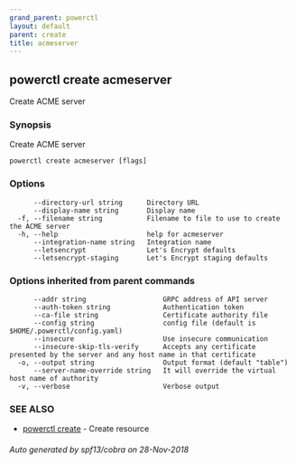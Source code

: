 ```yaml
---
grand_parent: powerctl
layout: default
parent: create
title: acmeserver
---
```

## powerctl create acmeserver

Create ACME server

### Synopsis

Create ACME server

```
powerctl create acmeserver [flags]
```

### Options

```
      --directory-url string      Directory URL
      --display-name string       Display name
  -f, --filename string           Filename to file to use to create the ACME server
  -h, --help                      help for acmeserver
      --integration-name string   Integration name
      --letsencrypt               Let's Encrypt defaults
      --letsencrypt-staging       Let's Encrypt staging defaults
```

### Options inherited from parent commands

```
      --addr string                   GRPC address of API server
      --auth-token string             Authentication token
      --ca-file string                Certificate authority file
      --config string                 config file (default is $HOME/.powerctl/config.yaml)
      --insecure                      Use insecure communication
      --insecure-skip-tls-verify      Accepts any certificate presented by the server and any host name in that certificate
  -o, --output string                 Output format (default "table")
      --server-name-override string   It will override the virtual host name of authority
  -v, --verbose                       Verbose output
```

### SEE ALSO

* [powerctl create](powerctl_create.md)	 - Create resource

###### Auto generated by spf13/cobra on 28-Nov-2018
